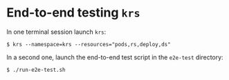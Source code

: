 # End-to-end testing `krs`

In one terminal session launch `krs`:

```shell
$ krs --namespace=krs --resources="pods,rs,deploy,ds"
```

In a second one, launch the end-to-end test script in the `e2e-test` directory:

```shell
$ ./run-e2e-test.sh
```